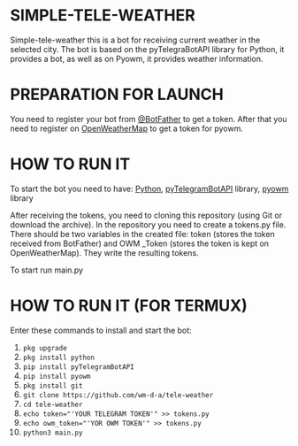 # SIMPLE-TELE-WEATHER
Simple-tele-weather this is a bot for receiving current weather in the selected city. The bot is based on the pyTelegraBotAPI library for Python, it provides a bot, as well as on Pyowm, it provides weather information.

# PREPARATION FOR LAUNCH

You need to register your bot from [@BotFather](https://t.me/botfather#:~:text=BotFather%20is%20the%20one%20bot,BotFather%20right%20away.) to get a token. After that you need to register on [OpenWeatherMap](https://openweathermap.org/) to get a token for pyowm.

# HOW TO RUN IT
To start the bot you need to have: [Python](https://www.python.org/), [pyTelegramBotAPI](https://pypi.org/project/pyTelegramBotAPI/) library, [pyowm](https://pypi.org/project/pyowm/) library 

After receiving the tokens, you need to cloning this repository (using Git or download the archive). In the repository you need to create a tokens.py file. There should be two variables in the created file: token (stores the token received from BotFather) and OWM _Token (stores the token is kept on OpenWeatherMap). They write the resulting tokens.

To start run main.py

# HOW TO RUN IT (FOR TERMUX)
Enter these commands to install and start the bot:

 1. `pkg upgrade`
 2. `pkg install python`
 3. `pip install pyTelegramBotAPI`
 4. `pip install pyowm`
 5. `pkg install git`
 6. `git clone https://github.com/wm-d-a/tele-weather`
 7. `cd tele-weather`
 8. `echo token="'YOUR TELEGRAM TOKEN'" >> tokens.py`
 9. `echo owm_token="'YOR OWM TOKEN'" >> tokens.py`
 10. `python3 main.py` 
